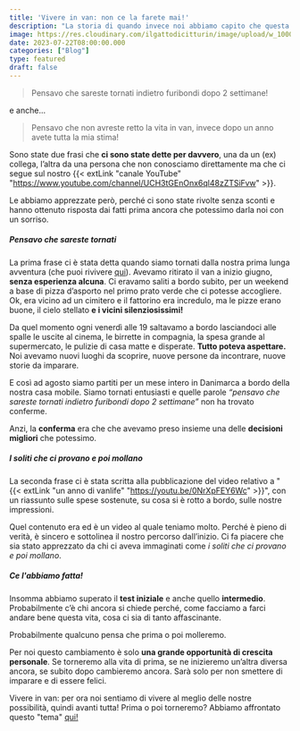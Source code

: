 ```yaml
---
title: 'Vivere in van: non ce la farete mai!'
description: "La storia di quando invece noi abbiamo capito che questa strada era la migliore che avremmo potuto percorrere."
image: https://res.cloudinary.com/ilgattodicitturin/image/upload/w_1000/f_auto,q_auto:good/v1689874010/Articoli/Viaggio/mappamondo-nave_enr0m1.jpg
date: 2023-07-22T08:00:00.000
categories: ["Blog"]
type: featured
draft: false
---
```


> Pensavo che sareste tornati indietro furibondi dopo 2 settimane!

e anche...

> Pensavo che non avreste retto la vita in van, invece dopo un anno avete tutta la mia stima!

Sono state due frasi che **ci sono state dette per davvero**, una da un (ex) collega, l’altra da una persona che non conosciamo direttamente ma che ci segue sul nostro {{< extLink "canale YouTube" "https://www.youtube.com/channel/UCH3tGEnOnx6ql48zZTSiFvw" >}}. 

Le abbiamo apprezzate però, perché ci sono state rivolte senza sconti e hanno ottenuto risposta dai fatti prima ancora che potessimo darla noi con un sorriso. 

##### Pensavo che sareste tornati
La prima frase ci è stata detta quando siamo tornati dalla nostra prima lunga avventura (che puoi rivivere [qui](/blog/viaggio-danimarca-in-camper)). 
Avevamo ritirato il van a inizio giugno, **senza esperienza alcuna**. Ci eravamo saliti a bordo subito, per un weekend a base di pizza d’asporto nel primo prato verde che ci potesse accogliere. Ok, era vicino ad un cimitero e il fattorino era incredulo, ma le pizze erano buone, il cielo stellato **e i vicini silenziosissimi!**

Da quel momento ogni venerdì alle 19 saltavamo a bordo lasciandoci alle spalle le uscite al cinema, le birrette in compagnia, la spesa grande al supermercato, le pulizie di casa matte e disperate. **Tutto poteva aspettare.** Noi avevamo nuovi luoghi da scoprire, nuove persone da incontrare, nuove storie da imparare. 

E così ad agosto siamo partiti per un mese intero in Danimarca a bordo della nostra casa mobile. Siamo tornati entusiasti e quelle parole *“pensavo che sareste tornati indietro furibondi dopo 2 settimane”* non ha trovato conferme. 

Anzi, la **conferma** era che che avevamo preso insieme una delle **decisioni migliori** che potessimo.

##### I soliti che ci provano e poi mollano
La seconda frase ci è stata scritta alla pubblicazione del video relativo a "{{< extLink "un anno di vanlife" "https://youtu.be/0NrXpFEY6Wc" >}}", con un riassunto sulle spese sostenute, su cosa si è rotto a bordo, sulle nostre impressioni. 

Quel contenuto era ed è un video al quale teniamo molto. Perché è pieno di verità, è sincero e sottolinea il nostro percorso dall’inizio. Ci fa piacere che sia stato apprezzato da chi ci aveva immaginati come *i soliti che ci provano e poi mollano*.

##### Ce l'abbiamo fatta!
Insomma abbiamo superato il **test iniziale** e anche quello **intermedio**.
Probabilmente c’è chi ancora si chiede perché, come facciamo a farci andare bene questa vita, cosa ci sia di tanto affascinante.

Probabilmente qualcuno pensa che prima o poi molleremo.

Per noi questo cambiamento è solo **una grande opportunità di crescita personale**. Se torneremo alla vita di prima, se ne inizieremo un’altra diversa ancora, se subito dopo cambieremo ancora. Sarà solo per non smettere di imparare e di essere felici.

Vivere in van: per ora noi sentiamo di vivere al meglio delle nostre possibilità, quindi avanti tutta!
Prima o poi torneremo? Abbiamo affrontato questo "tema" [qui!](/blog/quando-tornate)